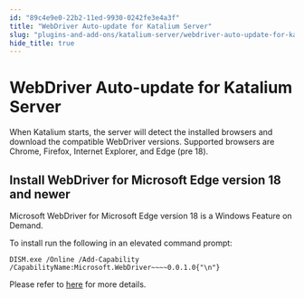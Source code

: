 ```yaml
---
id: "89c4e9e0-22b2-11ed-9930-0242fe3e4a3f"
title: "WebDriver Auto-update for Katalium Server"
slug: "plugins-and-add-ons/katalium-server/webdriver-auto-update-for-katalium-server"
hide_title: true
---
```


# <a id="id" class="anchor_top_offset"/><a id="ariaid-title1" class="anchor_top_offset"/>WebDriver Auto-update for Katalium Server

<p xmlns="http://www.w3.org/1999/xhtml" className="p">When Katalium starts, the server will detect the installed   browsers and download the compatible WebDriver versions. Supported   browsers are Chrome, Firefox, Internet Explorer, and Edge (pre   18).</p> 
    

## <a id="id_1" class="anchor_top_offset"/>Install WebDriver for Microsoft Edge version 18 and newer

    
      
<p xmlns="http://www.w3.org/1999/xhtml" className="p">Microsoft WebDriver for Microsoft Edge version 18 is a Windows   Feature on Demand.</p> 
      
<p xmlns="http://www.w3.org/1999/xhtml" className="p">To install run the following in an elevated command prompt:</p> 
              
<pre xmlns="http://www.w3.org/1999/xhtml" className="pre codeblock"><code>DISM.exe /Online /Add-Capability /CapabilityName:Microsoft.WebDriver~~~~0.0.1.0{"\n"}</code></pre> 
            
<p xmlns="http://www.w3.org/1999/xhtml" className="p">Please refer to <a className="xref j-external-link" href="https://developer.microsoft.com/en-us/microsoft-edge/tools/webdriver/" target="_blank">here</a>   for more details.</p> 
    
  
